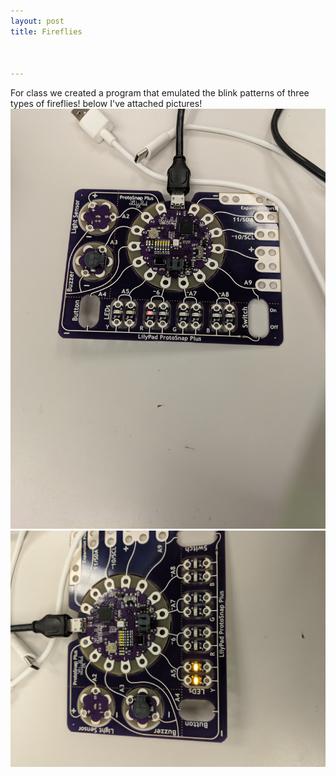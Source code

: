 ```yaml
---
layout: post
title: Fireflies



---
```

For class we created a program that emulated the blink patterns of three types of fireflies! below I've attached pictures!
![red light](https://raw.githubusercontent.com/Katelyn-H/Katelyn-H.github.io/master/img/IMG_20191017_094248.jpg)
![yellow light](https://raw.githubusercontent.com/Katelyn-H/Katelyn-H.github.io/master/img/IMG_20191017_094425.jpg)
